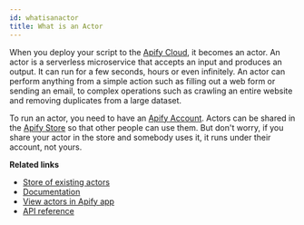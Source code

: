 ```yaml
---
id: whatisanactor
title: What is an Actor
---
```


When you deploy your script to the <a href="https://apify.com/" target="_blank">Apify Cloud</a>, it becomes an actor. An actor is a serverless
microservice that accepts an input and produces an output. It can run for a few seconds, hours or even infinitely. An actor can perform anything from
a simple action such as filling out a web form or sending an email, to complex operations such as crawling an entire website and removing duplicates
from a large dataset.

To run an actor, you need to have an <a href="https://my.apify.com/" target="_blank">Apify Account</a>. Actors can be shared in the
<a href="https://apify.com/store" target="_blank">Apify Store</a> so that other people can use them. But don't worry, if you share your actor in the
store and somebody uses it, it runs under their account, not yours.

**Related links**

-   <a href="https://apify.com/store" target="_blank">Store of existing actors</a>
-   <a href="https://apify.com/docs/actor" target="_blank">Documentation</a>
-   <a href="https://my.apify.com/actors" target="_blank">View actors in Apify app</a>
-   <a href="https://apify.com/docs/api/v2#/reference/actors" target="_blank">API reference</a>
